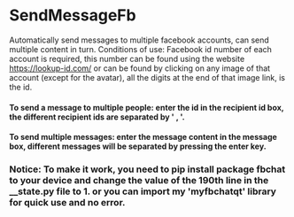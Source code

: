 # SendMessageFb
Automatically send messages to multiple facebook accounts, can send multiple content in turn.
Conditions of use: Facebook id number of each account is required, this number can be found using the website https://lookup-id.com/
or can be found by clicking on any image of that account (except for the avatar), all the digits at the end of that image link, is the id.
#### To send a message to multiple people: enter the id in the recipient id box, the different recipient ids are separated by ' , '.
#### To send multiple messages: enter the message content in the message box, different messages will be separated by pressing the enter key.

### Notice: To make it work, you need to pip install package fbchat to your device and change the value of the 190th line in the __state.py file to 1. or you can import my 'myfbchatqt' library for quick use and no error. 
